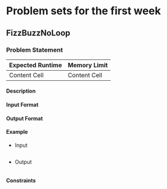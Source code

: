 # Problem sets for the first week

## FizzBuzzNoLoop
### Problem Statement
| Expected Runtime  | Memory Limit  |
| ----------------  | ------------- |
| Content Cell      | Content Cell  |
#### Description
#### Input Format
#### Output Format
#### Example
* Input
  <pre>
  </pre>
* Output
  <pre>
  </pre>
#### Constraints
